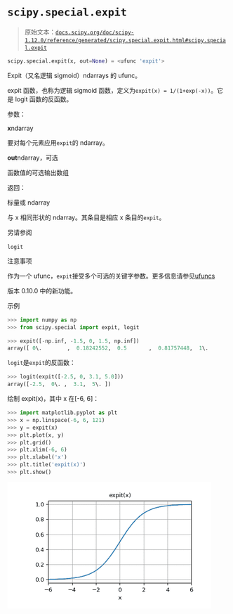# `scipy.special.expit`

> 原始文本：[`docs.scipy.org/doc/scipy-1.12.0/reference/generated/scipy.special.expit.html#scipy.special.expit`](https://docs.scipy.org/doc/scipy-1.12.0/reference/generated/scipy.special.expit.html#scipy.special.expit)

```py
scipy.special.expit(x, out=None) = <ufunc 'expit'>
```

Expit（又名逻辑 sigmoid）ndarrays 的 ufunc。

expit 函数，也称为逻辑 sigmoid 函数，定义为`expit(x) = 1/(1+exp(-x))`。它是 logit 函数的反函数。

参数：

**x**ndarray

要对每个元素应用`expit`的 ndarray。

**out**ndarray，可选

函数值的可选输出数组

返回：

标量或 ndarray

与 x 相同形状的 ndarray。其条目是相应 x 条目的`expit`。

另请参阅

`logit`

注意事项

作为一个 ufunc，`expit`接受多个可选的关键字参数。更多信息请参见[ufuncs](https://docs.scipy.org/doc/numpy/reference/ufuncs.html)

版本 0.10.0 中的新功能。

示例

```py
>>> import numpy as np
>>> from scipy.special import expit, logit 
```

```py
>>> expit([-np.inf, -1.5, 0, 1.5, np.inf])
array([ 0\.        ,  0.18242552,  0.5       ,  0.81757448,  1\.        ]) 
```

`logit`是`expit`的反函数：

```py
>>> logit(expit([-2.5, 0, 3.1, 5.0]))
array([-2.5,  0\. ,  3.1,  5\. ]) 
```

绘制 expit(x)，其中 x 在[-6, 6]：

```py
>>> import matplotlib.pyplot as plt
>>> x = np.linspace(-6, 6, 121)
>>> y = expit(x)
>>> plt.plot(x, y)
>>> plt.grid()
>>> plt.xlim(-6, 6)
>>> plt.xlabel('x')
>>> plt.title('expit(x)')
>>> plt.show() 
```

![../../_images/scipy-special-expit-1.png](img/616937987da927c58e3b4388927b72af.png)
